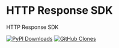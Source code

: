 # HTTP Response SDK
HTTP Response SDK

[![PyPI Downloads](https://img.shields.io/pypi/dm/responsinator.svg?label=PyPI%20downloads)](
https://pypi.org/project/responsinator/)
[![GitHub Clones](https://img.shields.io/github/clones/hdsme/responsinator.svg)](https://github.com/hdsme/responsinator)
